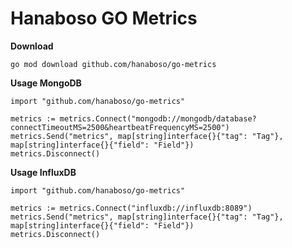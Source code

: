 # Hanaboso GO Metrics

**Download**
```
go mod download github.com/hanaboso/go-metrics
```

**Usage MongoDB**
```
import "github.com/hanaboso/go-metrics"

metrics := metrics.Connect("mongodb://mongodb/database?connectTimeoutMS=2500&heartbeatFrequencyMS=2500")
metrics.Send("metrics", map[string]interface{}{"tag": "Tag"}, map[string]interface{}{"field": "Field"})
metrics.Disconnect()
```

**Usage InfluxDB**
```
import "github.com/hanaboso/go-metrics"

metrics := metrics.Connect("influxdb://influxdb:8089")
metrics.Send("metrics", map[string]interface{}{"tag": "Tag"}, map[string]interface{}{"field": "Field"})
metrics.Disconnect()
```
